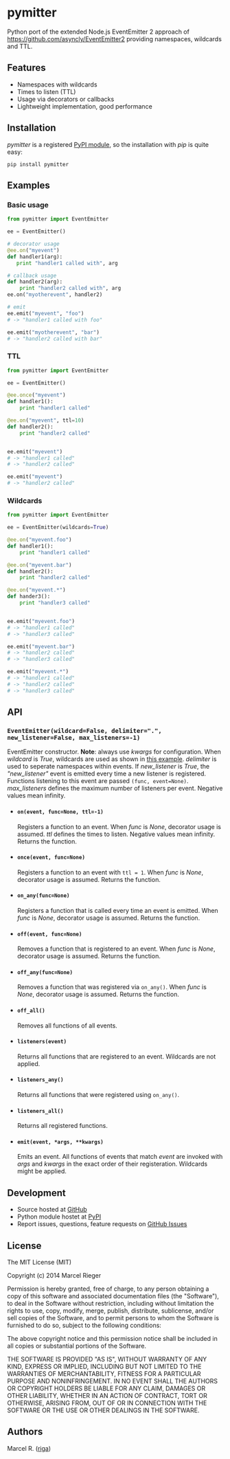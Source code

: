 # pymitter

Python port of the extended Node.js EventEmitter 2 approach of
https://github.com/asyncly/EventEmitter2 providing namespaces, wildcards and TTL.

## Features

- Namespaces with wildcards
- Times to listen (TTL)
- Usage via decorators or callbacks
- Lightweight implementation, good performance

## Installation

*pymitter* is a registered [PyPI module](https://pypi.python.org/pypi/pymitter), so the installation
with *pip* is quite easy:

```console
pip install pymitter
```

## Examples

### Basic usage

```python
from pymitter import EventEmitter

ee = EventEmitter()

# decorator usage
@ee.on("myevent")
def handler1(arg):
   print "handler1 called with", arg

# callback usage
def handler2(arg):
    print "handler2 called with", arg
ee.on("myotherevent", handler2)

# emit
ee.emit("myevent", "foo")
# -> "handler1 called with foo"

ee.emit("myotherevent", "bar")
# -> "handler2 called with bar"
```

### TTL

```python
from pymitter import EventEmitter

ee = EventEmitter()

@ee.once("myevent")
def handler1():
    print "handler1 called"

@ee.on("myevent", ttl=10)
def handler2():
    print "handler2 called"


ee.emit("myevent")
# -> "handler1 called"
# -> "handler2 called"

ee.emit("myevent")
# -> "handler2 called"

```

### Wildcards

```python
from pymitter import EventEmitter

ee = EventEmitter(wildcards=True)

@ee.on("myevent.foo")
def handler1():
    print "handler1 called"

@ee.on("myevent.bar")
def handler2():
    print "handler2 called"

@ee.on("myevent.*")
def hander3():
    print "handler3 called"


ee.emit("myevent.foo")
# -> "handler1 called"
# -> "handler3 called"

ee.emit("myevent.bar")
# -> "handler2 called"
# -> "handler3 called"

ee.emit("myevent.*")
# -> "handler1 called"
# -> "handler2 called"
# -> "handler3 called"
```

## API

### ``EventEmitter(wildcard=False, delimiter=".", new_listener=False, max_listeners=-1)``

EventEmitter constructor. **Note**: always use *kwargs* for configuration. When *wildcard* is
*True*, wildcards are used as shown in [this example](#wildcards). *delimiter* is used to seperate
namespaces within events. If *new_listener* is *True*, the *"new_listener"* event is emitted every
time a new listener is registered. Functions listening to this event are passed
``(func, event=None)``. *max_listeners* defines the maximum number of listeners per event. Negative
values mean infinity.

- #### ``on(event, func=None, ttl=-1)``
	Registers a function to an event. When *func* is *None*, decorator usage is assumed. *ttl*
	defines the times to listen. Negative values mean infinity. Returns the function.

- #### ``once(event, func=None)``
	Registers a function to an event with ``ttl = 1``. When *func* is *None*, decorator usage is
	assumed. Returns the function.

- #### ``on_any(func=None)``
	Registers a function that is called every time an event is emitted. When *func* is *None*,
	decorator usage is assumed. Returns the function.

- #### ``off(event, func=None)``
	Removes a function that is registered to an event. When *func* is *None*, decorator usage is
	assumed. Returns the function.

- #### ``off_any(func=None)``
	Removes a function that was registered via ``on_any()``. When *func* is *None*, decorator usage
	is assumed. Returns the function.

- #### ``off_all()``
	Removes all functions of all events.

- #### ``listeners(event)``
	Returns all functions that are registered to an event. Wildcards are not applied.

- #### ``listeners_any()``
	Returns all functions that were registered using ``on_any()``.

- #### ``listeners_all()``
	Returns all registered functions.

- #### ``emit(event, *args, **kwargs)``
	Emits an event. All functions of events that match *event* are invoked with *args* and *kwargs*
	in the exact order of their registeration. Wildcards might be applied.

## Development

- Source hosted at [GitHub](https://github.com/riga/pymitter)
- Python module hostet at [PyPI](https://pypi.python.org/pypi/pymitter)
- Report issues, questions, feature requests on
  [GitHub Issues](https://github.com/riga/pymitter/issues)

## License

The MIT License (MIT)

Copyright (c) 2014 Marcel Rieger

Permission is hereby granted, free of charge, to any person obtaining a copy
of this software and associated documentation files (the "Software"), to deal
in the Software without restriction, including without limitation the rights
to use, copy, modify, merge, publish, distribute, sublicense, and/or sell
copies of the Software, and to permit persons to whom the Software is
furnished to do so, subject to the following conditions:

The above copyright notice and this permission notice shall be included in
all copies or substantial portions of the Software.

THE SOFTWARE IS PROVIDED "AS IS", WITHOUT WARRANTY OF ANY KIND, EXPRESS OR
IMPLIED, INCLUDING BUT NOT LIMITED TO THE WARRANTIES OF MERCHANTABILITY,
FITNESS FOR A PARTICULAR PURPOSE AND NONINFRINGEMENT. IN NO EVENT SHALL THE
AUTHORS OR COPYRIGHT HOLDERS BE LIABLE FOR ANY CLAIM, DAMAGES OR OTHER
LIABILITY, WHETHER IN AN ACTION OF CONTRACT, TORT OR OTHERWISE, ARISING FROM,
OUT OF OR IN CONNECTION WITH THE SOFTWARE OR THE USE OR OTHER DEALINGS IN
THE SOFTWARE.

## Authors

Marcel R. ([riga](https://github.com/riga))
